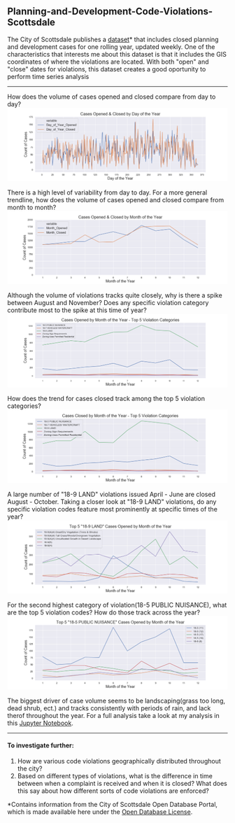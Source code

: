 ## Planning-and-Development-Code-Violations-Scottsdale

The City of Scottsdale publishes a [dataset](http://data.scottsdaleaz.gov/dataset/planning-and-development-code-violations)* that includes closed planning and development cases for one rolling year, updated weekly.  One of the characteristics that interests me about this dataset is that it includes the GIS coordinates of where the violations are located.  With both "open" and "close" dates for violations, this dataset creates a good oportunity to perform time series analysis
___


How does the volume of cases opened and closed compare from day to day?
![](https://github.com/mrkjhsn/Planning-and-Development-Code-Violations-Scottsdale/blob/master/visualizations/Cases%20Opened%20%26%20Closed%20by%20Day%20of%20the%20Year.png)  


There is a high level of variability from day to day.  For a more general trendline, how does the volume of cases opened and closed compare from month to month?
![](https://github.com/mrkjhsn/Planning-and-Development-Code-Violations-Scottsdale/blob/master/visualizations/Cases%20Opened%20%26%20Closed%20by%20Month%20of%20the%20Year.png)

Although the volume of violations tracks quite closely, why is there a spike between August and November?  Does any specific violation category contribute most to the spike at this time of year?
![](https://github.com/mrkjhsn/Planning-and-Development-Code-Violations-Scottsdale/blob/master/visualizations/Cases%20Opened%20by%20Month%20of%20the%20Year%20-%20Top%205%20Violation%20Categories.png)

How does the trend for cases closed track among the top 5 violation categories?
![](https://github.com/mrkjhsn/Planning-and-Development-Code-Violations-Scottsdale/blob/master/visualizations/Cases%20Closed%20by%20Month%20of%20the%20Year%20-%20Top%205%20Violation%20Categories.png)

A large number of "18-9 LAND" violations issued April - June are closed August - October.  Taking a closer look at "18-9 LAND" violations, do any specific violation codes feature most prominently at specific times of the year?
![](https://github.com/mrkjhsn/Planning-and-Development-Code-Violations-Scottsdale/blob/master/visualizations/Top%205%20LAND%20Cases%20Opened%20by%20Month%20of%20the%20Year.png)

For the second highest category of violation(18-5 PUBLIC NUISANCE), what are the top 5 violation codes?  How do those track across the year?
![](https://github.com/mrkjhsn/Planning-and-Development-Code-Violations-Scottsdale/blob/master/visualizations/Top%205%20PUBLIC%20NUISANCE%20Cases%20Opened%20by%20Month%20of%20the%20Year.png)

The biggest driver of case volume seems to be landscaping(grass too long, dead shrub, ect.) and tracks consistently with periods of rain, and lack therof throughout the year.  For a full analysis take a look at my analysis in this [Jupyter Notebook](https://github.com/mrkjhsn/Planning-and-Development-Code-Violations-Scottsdale/blob/master/Code_Violations_Annual_Trends.ipynb).
___

#### To investigate further:

1. How are various code violations geographically distributed throughout the city?
3. Based on different types of violations, what is the difference in time between when a complaint is received and when it is closed?  What does this say about how different sorts of code violations are enforced?


*Contains information from the City of Scottsdale Open Database Portal, which is made available here under the [Open Database License](http://www.scottsdaleaz.gov/AssetFactory.aspx?did=69351).
